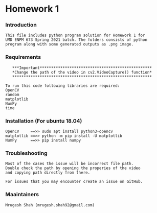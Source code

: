 # Homework 1 #

### Introduction ###
  	This file includes python program solution for Homework 1 for
	UMD ENPM 673 Spring 2021 batch. The folders consists of python
	program along with some generated outputs as .png image. 
### Requirements ###
       ***Important*************************************************
       *Change the path of the video in cv2.VideoCapture() function*
       *************************************************************	

    To run this code following libraries are required:
	OpenCV
	random
	matplotlib
	NumPy
	time
### Installation (For ubuntu 18.04) ###
	OpenCV     ==>> sudo apt install python3-opencv
	matplotlib ==>> python -m pip install -U matplotlib
	NumPy      ==>> pip install numpy
### Troubleshooting ###
	Most of the cases the issue will be incorrect file path.
	Double check the path by opening the properies of the video
	and copying path directly from there.

	For issues that you may encounter create an issue on GitHub.
### Maaintainers ###
	Mrugesh Shah (mrugesh.shah92@gmail.com)
